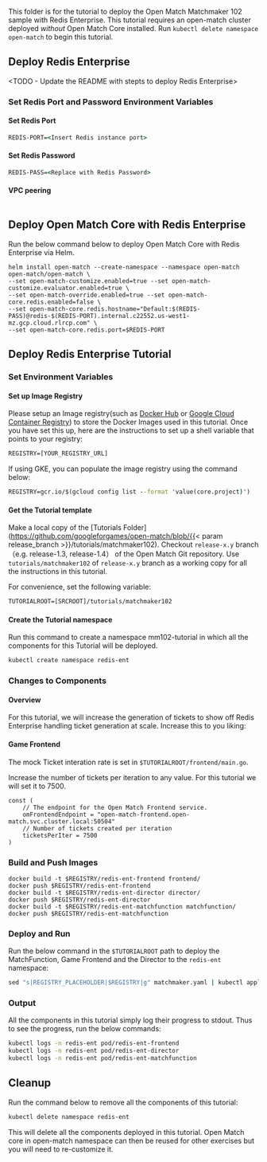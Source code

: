 This folder is for the tutorial to deploy the Open Match Matchmaker 102 sample with Redis Enterprise. This tutorial requires an open-match cluster deployed *without* Open Match Core installed. Run `kubectl delete namespace open-match` to begin this tutorial.

## Deploy Redis Enterprise
<TODO - Update the README with stepts to deploy Redis Enterprise>


### Set Redis Port and Password Environment Variables
#### Set Redis Port
```cmd
REDIS-PORT=<Insert Redis instance port>
```

#### Set Redis Password
```cmd
REDIS-PASS=<Replace with Redis Password>
```

#### VPC peering <TODO>
```

```

## Deploy Open Match Core with Redis Enterprise
Run the below command below to deploy Open Match Core with Redis Enterprise via Helm.

```
helm install open-match --create-namespace --namespace open-match open-match/open-match \
--set open-match-customize.enabled=true --set open-match-customize.evaluator.enabled=true \
--set open-match-override.enabled=true --set open-match-core.redis.enabled=false \
--set open-match-core.redis.hostname="Default:$(REDIS-PASS)@redis-$(REDIS-PORT).internal.c22552.us-west1-mz.gcp.cloud.rlrcp.com" \
--set open-match-core.redis.port=$REDIS-PORT
```

## Deploy Redis Enterprise Tutorial

### Set Environment Variables

#### Set up Image Registry
Please setup an Image registry(such as [Docker Hub](https://hub.docker.com/) or [Google Cloud Container Registry](https://cloud.google.com/container-registry/)) to store the Docker Images used in this tutorial. Once you have set this up, here are the instructions to set up a shell variable that points to your registry:

```cmd
REGISTRY=[YOUR_REGISTRY_URL]
```

If using GKE, you can populate the image registry using the command below:

```cmd
REGISTRY=gcr.io/$(gcloud config list --format 'value(core.project)')
```

#### Get the Tutorial template

Make a local copy of the [Tutorials Folder](https://github.com/googleforgames/open-match/blob/{{< param release_branch >}}/tutorials/matchmaker102). Checkout `release-x.y` branch（e.g. release-1.3, release-1.4） of the Open Match Git repository. Use `tutorials/matchmaker102` of `release-x.y` branch as a working copy for all the instructions in this tutorial.

For convenience, set the following variable:

```cmd
TUTORIALROOT=[SRCROOT]/tutorials/matchmaker102
```

#### Create the Tutorial namespace

Run this command to create a namespace mm102-tutorial in which all the components for this Tutorial will be deployed.

```bash
kubectl create namespace redis-ent
```

### Changes to Components

#### Overview

For this tutorial, we will increase the generation of tickets to show off Redis Enterprise handling ticket generation at scale. Increase this to you liking:

#### Game Frontend

The mock Ticket interation rate is set in `$TUTORIALROOT/frontend/main.go`.

Increase the number of tickets per iteration to any value. For this tutorial we will set it to 7500.

```golang
const (
	// The endpoint for the Open Match Frontend service.
	omFrontendEndpoint = "open-match-frontend.open-match.svc.cluster.local:50504"
	// Number of tickets created per iteration
	ticketsPerIter = 7500
)
```

### Build and Push Images
```
docker build -t $REGISTRY/redis-ent-frontend frontend/
docker push $REGISTRY/redis-ent-frontend
docker build -t $REGISTRY/redis-ent-director director/
docker push $REGISTRY/redis-ent-director
docker build -t $REGISTRY/redis-ent-matchfunction matchfunction/
docker push $REGISTRY/redis-ent-matchfunction
```

### Deploy and Run

Run the below command in the `$TUTORIALROOT` path to deploy the MatchFunction, Game Frontend and the Director to the `redis-ent` namespace:

```cmd
sed "s|REGISTRY_PLACEHOLDER|$REGISTRY|g" matchmaker.yaml | kubectl apply -f -
```

### Output

All the components in this tutorial simply log their progress to stdout. Thus to see the progress, run the below commands:

```bash
kubectl logs -n redis-ent pod/redis-ent-frontend
kubectl logs -n redis-ent pod/redis-ent-director
kubectl logs -n redis-ent pod/redis-ent-matchfunction
```

## Cleanup

Run the command below to remove all the components of this tutorial:

```bash
kubectl delete namespace redis-ent
```

This will delete all the components deployed in this tutorial. Open Match core in open-match namespace can then be reused for other exercises but you will need to re-customize it.
```
